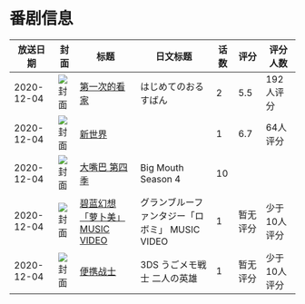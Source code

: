 # 番剧信息

|放送日期|封面|标题|日文标题|话数|评分|评分人数|
|---|---|---|---|---|---|---|
|2020-12-04|![封面](https://bangumi.tv/img/no_icon_subject.png)|[第一次的看家](https://bangumi.tv/subject/321560)|はじめてのおるすばん|2|5.5|192人评分|
|2020-12-04|![封面](https://lain.bgm.tv/pic/cover/c/76/5b/321617_M54sT.jpg)|[新世界](https://bangumi.tv/subject/321617)||1|6.7|64人评分|
|2020-12-04|![封面](https://lain.bgm.tv/pic/cover/c/82/25/336233_S7gIp.jpg)|[大嘴巴 第四季](https://bangumi.tv/subject/336233)|Big Mouth Season 4|10|||
|2020-12-04|![封面](https://lain.bgm.tv/pic/cover/c/a8/aa/406420_VVS5L.jpg)|[碧蓝幻想「萝卜美」 MUSIC VIDEO](https://bangumi.tv/subject/406420)|グランブルーファンタジー「ロボミ」 MUSIC VIDEO|1|暂无评分|少于10人评分|
|2020-12-04|![封面](https://lain.bgm.tv/pic/cover/c/f0/c4/529744_YaOI1.jpg)|[便携战士](https://bangumi.tv/subject/529744)|3DS うごメモ戦士 二人の英雄|1|暂无评分|少于10人评分|
